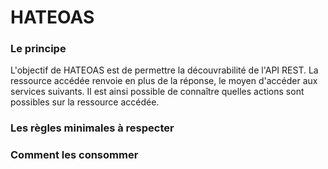 # HATEOAS
### Le principe
L'objectif de HATEOAS est de permettre la découvrabilité de l'API REST. La ressource accédée renvoie en plus de la réponse, le moyen d'accéder aux services suivants. Il est ainsi  possible de connaître quelles actions sont possibles sur la ressource accédée.

### Les règles minimales à respecter
### Comment les consommer
